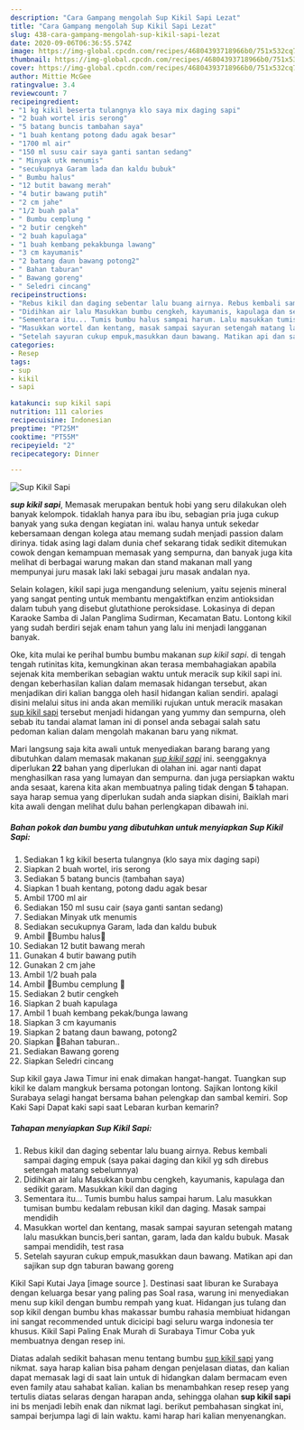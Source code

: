 ```yaml
---
description: "Cara Gampang mengolah Sup Kikil Sapi Lezat"
title: "Cara Gampang mengolah Sup Kikil Sapi Lezat"
slug: 438-cara-gampang-mengolah-sup-kikil-sapi-lezat
date: 2020-09-06T06:36:55.574Z
image: https://img-global.cpcdn.com/recipes/46804393718966b0/751x532cq70/sup-kikil-sapi-foto-resep-utama.jpg
thumbnail: https://img-global.cpcdn.com/recipes/46804393718966b0/751x532cq70/sup-kikil-sapi-foto-resep-utama.jpg
cover: https://img-global.cpcdn.com/recipes/46804393718966b0/751x532cq70/sup-kikil-sapi-foto-resep-utama.jpg
author: Mittie McGee
ratingvalue: 3.4
reviewcount: 7
recipeingredient:
- "1 kg kikil beserta tulangnya klo saya mix daging sapi"
- "2 buah wortel iris serong"
- "5 batang buncis tambahan saya"
- "1 buah kentang potong dadu agak besar"
- "1700 ml air"
- "150 ml susu cair saya ganti santan sedang"
- " Minyak utk menumis"
- "secukupnya Garam lada dan kaldu bubuk"
- " Bumbu halus"
- "12 butit bawang merah"
- "4 butir bawang putih"
- "2 cm jahe"
- "1/2 buah pala"
- " Bumbu cemplung "
- "2 butir cengkeh"
- "2 buah kapulaga"
- "1 buah kembang pekakbunga lawang"
- "3 cm kayumanis"
- "2 batang daun bawang potong2"
- " Bahan taburan"
- " Bawang goreng"
- " Seledri cincang"
recipeinstructions:
- "Rebus kikil dan daging sebentar lalu buang airnya. Rebus kembali sampai daging empuk (saya pakai daging dan kikil yg sdh direbus setengah matang sebelumnya)"
- "Didihkan air lalu Masukkan bumbu cengkeh, kayumanis, kapulaga dan sedikit garam. Masukkan kikil dan daging"
- "Sementara itu... Tumis bumbu halus sampai harum. Lalu masukkan tumisan bumbu kedalam rebusan kikil dan daging. Masak sampai mendidih"
- "Masukkan wortel dan kentang, masak sampai sayuran setengah matang lalu masukkan buncis,beri santan, garam, lada dan kaldu bubuk. Masak sampai mendidih, test rasa"
- "Setelah sayuran cukup empuk,masukkan daun bawang. Matikan api dan sajikan sup dgn taburan bawang goreng"
categories:
- Resep
tags:
- sup
- kikil
- sapi

katakunci: sup kikil sapi 
nutrition: 111 calories
recipecuisine: Indonesian
preptime: "PT25M"
cooktime: "PT55M"
recipeyield: "2"
recipecategory: Dinner

---
```



![Sup Kikil Sapi](https://img-global.cpcdn.com/recipes/46804393718966b0/751x532cq70/sup-kikil-sapi-foto-resep-utama.jpg)

<b><i>sup kikil sapi</i></b>, Memasak merupakan bentuk hobi yang seru dilakukan oleh banyak kelompok. tidaklah hanya para ibu ibu, sebagian pria juga cukup banyak yang suka dengan kegiatan ini. walau hanya untuk sekedar kebersamaan dengan kolega atau memang sudah menjadi passion dalam dirinya. tidak asing lagi dalam dunia chef sekarang tidak sedikit ditemukan cowok dengan kemampuan memasak yang sempurna, dan banyak juga kita melihat di berbagai warung makan dan stand makanan mall yang mempunyai juru masak laki laki sebagai juru masak andalan nya.

Selain kolagen, kikil sapi juga mengandung selenium, yaitu sejenis mineral yang sangat penting untuk membantu mengaktifkan enzim antioksidan dalam tubuh yang disebut glutathione peroksidase. Lokasinya di depan Karaoke Samba di Jalan Panglima Sudirman, Kecamatan Batu. Lontong kikil yang sudah berdiri sejak enam tahun yang lalu ini menjadi langganan banyak.

Oke, kita mulai ke perihal bumbu bumbu makanan <i>sup kikil sapi</i>. di tengah tengah rutinitas kita, kemungkinan akan terasa membahagiakan apabila sejenak kita memberikan sebagian waktu untuk meracik sup kikil sapi ini. dengan keberhasilan kalian dalam memasak hidangan tersebut, akan menjadikan diri kalian bangga oleh hasil hidangan kalian sendiri. apalagi disini melalui situs ini anda akan memiliki rujukan untuk meracik masakan <u>sup kikil sapi</u> tersebut menjadi hidangan yang yummy dan sempurna, oleh sebab itu tandai alamat laman ini di ponsel anda sebagai salah satu pedoman kalian dalam mengolah makanan baru yang nikmat.


Mari langsung saja kita awali untuk menyediakan barang barang yang dibutuhkan dalam memasak makanan <u><i>sup kikil sapi</i></u> ini. seenggaknya diperlukan <b>22</b> bahan yang diperlukan di olahan ini. agar nanti dapat menghasilkan rasa yang lumayan dan sempurna. dan juga persiapkan waktu anda sesaat, karena kita akan membuatnya paling tidak dengan <b>5</b> tahapan. saya harap semua yang diperlukan sudah anda siapkan disini, Baiklah mari kita awali dengan melihat dulu bahan perlengkapan dibawah ini.

<!--inarticleads1-->

##### Bahan pokok dan bumbu yang dibutuhkan untuk menyiapkan Sup Kikil Sapi:

1. Sediakan 1 kg kikil beserta tulangnya (klo saya mix daging sapi)
1. Siapkan 2 buah wortel, iris serong
1. Sediakan 5 batang buncis (tambahan saya)
1. Siapkan 1 buah kentang, potong dadu agak besar
1. Ambil 1700 ml air
1. Sediakan 150 ml susu cair (saya ganti santan sedang)
1. Sediakan  Minyak utk menumis
1. Sediakan secukupnya Garam, lada dan kaldu bubuk
1. Ambil  🍂Bumbu halus🍂
1. Sediakan 12 butit bawang merah
1. Gunakan 4 butir bawang putih
1. Gunakan 2 cm jahe
1. Ambil 1/2 buah pala
1. Ambil  🍃Bumbu cemplung 🍃
1. Sediakan 2 butir cengkeh
1. Siapkan 2 buah kapulaga
1. Ambil 1 buah kembang pekak/bunga lawang
1. Siapkan 3 cm kayumanis
1. Siapkan 2 batang daun bawang, potong2
1. Siapkan  🍂Bahan taburan..
1. Sediakan  Bawang goreng
1. Siapkan  Seledri cincang


Sup kikil gaya Jawa Timur ini enak dimakan hangat-hangat. Tuangkan sup kikil ke dalam mangkuk bersama potongan lontong. Sajikan lontong kikil Surabaya selagi hangat bersama bahan pelengkap dan sambal kemiri. Sop Kaki Sapi Dapat kaki sapi saat Lebaran kurban kemarin? 

<!--inarticleads2-->

##### Tahapan menyiapkan Sup Kikil Sapi:

1. Rebus kikil dan daging sebentar lalu buang airnya. Rebus kembali sampai daging empuk (saya pakai daging dan kikil yg sdh direbus setengah matang sebelumnya)
1. Didihkan air lalu Masukkan bumbu cengkeh, kayumanis, kapulaga dan sedikit garam. Masukkan kikil dan daging
1. Sementara itu... Tumis bumbu halus sampai harum. Lalu masukkan tumisan bumbu kedalam rebusan kikil dan daging. Masak sampai mendidih
1. Masukkan wortel dan kentang, masak sampai sayuran setengah matang lalu masukkan buncis,beri santan, garam, lada dan kaldu bubuk. Masak sampai mendidih, test rasa
1. Setelah sayuran cukup empuk,masukkan daun bawang. Matikan api dan sajikan sup dgn taburan bawang goreng


Kikil Sapi Kutai Jaya [image source ]. Destinasi saat liburan ke Surabaya dengan keluarga besar yang paling pas Soal rasa, warung ini menyediakan menu sup kikil dengan bumbu rempah yang kuat. Hidangan jus tulang dan sop kikil dengan bumbu khas makassar bumbu rahasia membiuat hidangan ini sangat recommended untuk dicicipi bagi seluru warga indonesia ter khusus. Kikil Sapi Paling Enak Murah di Surabaya Timur Coba yuk membuatnya dengan resep ini. 

Diatas adalah sedikit bahasan menu tentang bumbu <u>sup kikil sapi</u> yang nikmat. saya harap kalian bisa paham dengan penjelasan diatas, dan kalian dapat memasak lagi di saat lain untuk di hidangkan dalam bermacam even even family atau sahabat kalian. kalian bs menambahkan resep resep yang tertulis diatas selaras dengan harapan anda, sehingga olahan <b>sup kikil sapi</b> ini bs menjadi lebih enak dan nikmat lagi. berikut pembahasan singkat ini, sampai berjumpa lagi di lain waktu. kami harap hari kalian menyenangkan.
